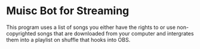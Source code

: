 # Muisc Bot for Streaming

This program uses a list of songs you either have the rights to or use non-copyrighted songs that are downloaded from your computer and intergrates them into a playlist on shuffle that hooks into OBS.
